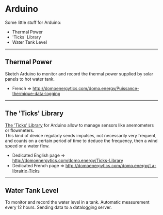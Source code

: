 Arduino
========
Some little stuff for Arduino:  

 * Thermal Power  
 * 'Ticks' Library  
 * Water Tank Level  
 
--------
## Thermal Power  

Sketch Arduino to monitor and record the thermal power supplied by solar panels to hot water tank.

 * French  => http://domoenergytics.com/domo.energy/Puissance-thermique-data-logging 
 
--------
## The 'Ticks' Library  
[The 'Ticks' Library](https://github.com/domoenergytics/Arduino/tree/master/%27Ticks%27%20Library) for Arduino allow to manage sensors like anemometers or flowmeters. 
<br />This kind of device regularly sends impulses, not necessarily very frequent, and counts on a certain period of time to deduce the frequency, then a wind speed or a water flow.
 * Dedicated English page => http://domoenergytics.com/domo.energy/Ticks-Library  
 * Dedicated French page => http://domoenergytics.com/domo.energy/La-librairie-Ticks  

--------
## Water Tank Level  
To monitor and record the water level in a tank. Automatic measurement every 12 hours. Sending data to a datalogging server.